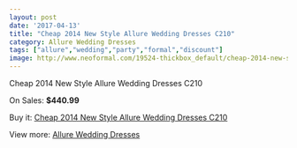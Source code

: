 ```yaml
---
layout: post
date: '2017-04-13'
title: "Cheap 2014 New Style Allure Wedding Dresses C210"
category: Allure Wedding Dresses
tags: ["allure","wedding","party","formal","discount"]
image: http://www.neoformal.com/19524-thickbox_default/cheap-2014-new-style-allure-wedding-dresses-c210.jpg
---
```

Cheap 2014 New Style Allure Wedding Dresses C210

On Sales: **$440.99**
<a href="https://www.neoformal.com/en/allure-wedding-dresses-2014/6260-cheap-2014-new-style-allure-wedding-dresses-c210.html"><amp-img layout="responsive" width="600" height="600" src="//www.neoformal.com/19524-thickbox_default/cheap-2014-new-style-allure-wedding-dresses-c210.jpg" alt="Cheap 2014 New Style Allure Wedding Dresses C210 0" /></a>
<a href="https://www.neoformal.com/en/allure-wedding-dresses-2014/6260-cheap-2014-new-style-allure-wedding-dresses-c210.html"><amp-img layout="responsive" width="600" height="600" src="//www.neoformal.com/19526-thickbox_default/cheap-2014-new-style-allure-wedding-dresses-c210.jpg" alt="Cheap 2014 New Style Allure Wedding Dresses C210 1" /></a>
<a href="https://www.neoformal.com/en/allure-wedding-dresses-2014/6260-cheap-2014-new-style-allure-wedding-dresses-c210.html"><amp-img layout="responsive" width="600" height="600" src="//www.neoformal.com/19525-thickbox_default/cheap-2014-new-style-allure-wedding-dresses-c210.jpg" alt="Cheap 2014 New Style Allure Wedding Dresses C210 2" /></a>

Buy it: [Cheap 2014 New Style Allure Wedding Dresses C210](https://www.neoformal.com/en/allure-wedding-dresses-2014/6260-cheap-2014-new-style-allure-wedding-dresses-c210.html "Cheap 2014 New Style Allure Wedding Dresses C210")

View more: [Allure Wedding Dresses](https://www.neoformal.com/en/82-allure-wedding-dresses-2014 "Allure Wedding Dresses")